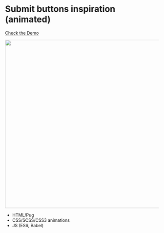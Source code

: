 # Submit buttons inspiration (animated)

[Check the Demo](https://codepen.io/nat-davydova/pen/pozRMrx)

<img src="http://natali-davydova.me/assets/img/portfolio/swubmit-btn/sample.jpg" width="550" />

- HTML/Pug
- CSS/SCSS/CSS3 animations
- JS (ES6, Babel)
